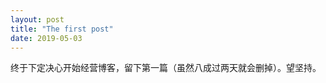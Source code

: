 ```yaml
---
layout: post
title: "The first post"
date: 2019-05-03
---
```


终于下定决心开始经营博客，留下第一篇（虽然八成过两天就会删掉）。望坚持。
